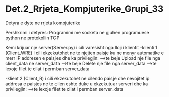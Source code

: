 # Det.2_Rrjeta_Kompjuterike_Grupi_33
Detyra e dyte ne rrjeta kompjuterike

Pershkrimi i detyres:
Programimi me socketa ne gjuhen programuese python ne protokollin TCP

Kemi krijuar nje server(Server.py) i cili varesisht nga lloji i klientit 
-klienti 1 (Client_WRE) i cili ekzekutohet ne te njejten paisje ku ne menyr automatike e 
merr IP addresen e paisjes dhe ka privilegjin:
-->te beje Upload nje file nga client_data ne server_data
-->te beje Delete nje file nga server_data
-->te lexoje filet te cilat i permban server_data

-klient 2 (Client_R) i cili ekzekutohet ne cilendo paisje dhe nevojitet ip addresa 
e paisjes ne te cilen eshte duke u ekzekutuar serveri dhe ka privilegjin:
-->te lexoje filet te cilat i permban server_data
